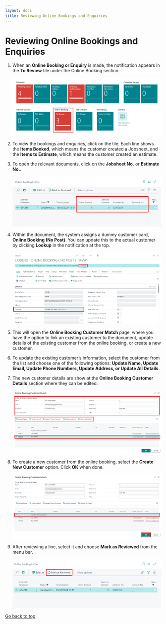 ```yaml
---
layout: docs
title: Reviewing Online Bookings and Enquiries
---
```


<a name="top"></a>

# Reviewing Online Bookings and Enquiries
1. When an **Online Booking or Enquiry** is made, the notification appears in the **To Review** tile under the Online Booking section.

   ![](media/garagehive-reviewing-onlinebooking-and-enquiries1.png)

2. To view the bookings and enquiries, click on the tile. Each line shows the **Items Booked**, which means the customer created a Jobsheet, and the **Items to Estimate**, which means the customer created an estimate.
3. To open the relevant documents, click on the **Jobsheet No.** or **Estimate No.**.

   ![](media/garagehive-reviewing-onlinebooking-and-enquiries2.png)

4. Within the document, the system assigns a dummy customer card, **Online Booking (No Post)**. You can update this to the actual customer by clicking **Lookup** in the notification at the top.

   ![](media/garagehive-reviewing-onlinebooking-and-enquiries4.png)

5. This will open the **Online Booking Customer Match** page, where you have the option to link an existing customer to the document, update details of the existing customer from the online booking, or create a new customer.
6. To update the existing customer’s information, select the customer from the list and choose one of the following options: **Update Name, Update Email, Update Phone Numbers, Update Address, or Update All Details**.
7. The new customer details are show at the **Online Booking Customer Details** section where they can be edited. 

   ![](media/garagehive-reviewing-onlinebooking-and-enquiries5.png)

8. To create a new customer from the online booking, select the **Create New Customer** option. Click **OK** when done.

   ![](media/garagehive-reviewing-onlinebooking-and-enquiries6.png)

9. After reviewing a line, select it and choose **Mark as Reviewed** from the menu bar.

   ![](media/garagehive-reviewing-onlinebooking-and-enquiries3.png)


[Go back to top](#top)